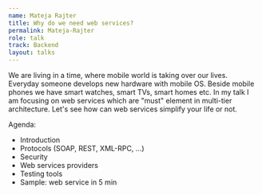```yaml
---
name: Mateja Rajter
title: Why do we need web services?
permalink: Mateja-Rajter
role: talk
track: Backend
layout: talks
---
```


We are living in a time, where mobile world is taking over our lives. Everyday someone develops new hardware with mobile OS. Beside mobile phones we have smart watches, smart TVs, smart homes etc. 
In my talk I am focusing on web services which are "must" element in multi-tier architecture. Let's see how can web services simplify your life or not.

Agenda:

- Introduction
- Protocols (SOAP, REST, XML-RPC, ...)
- Security
- Web services providers
- Testing tools
- Sample: web service in 5 min
